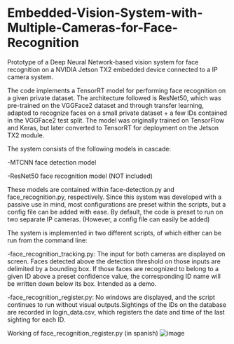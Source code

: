 # Embedded-Vision-System-with-Multiple-Cameras-for-Face-Recognition
Prototype of a Deep Neural Network-based vision system for face recognition on a NVIDIA Jetson TX2 embedded device connected to a IP camera system.

The code implements a TensorRT model for performing face recognition on a given private dataset. The architecture followed is ResNet50, which was pre-trained on the VGGFace2 dataset and through transfer learning, adapted to recognize faces on a small private dataset + a few IDs contained in the VGGFace2 test split. The model was originally trained on TensorFlow and Keras, but later converted to TensorRT for deployment on the Jetson TX2 module.

The system consists of the following models in cascade:

   -MTCNN face detection model
   
   -ResNet50 face recognition model (NOT included)
  
These models are contained within face-detection.py and face_recognition.py, respectively.
Since this system was developed with a passive use in mind, most configurations are preset within the scripts, but a config file can be
added with ease.
By default, the code is preset to run on two separate IP cameras.
(However, a config file can easily be added)

The system is implemented in two different scripts, of which either can be run from the command line: 

   -face_recognition_tracking.py: The input for both cameras are displayed on screen. Faces detected above the detection threshold on those inputs are delimited by a bounding box. If those faces are recognized to belong to a given ID above a preset confidence value, the corresponding ID name will be written down below its box. Intended as a demo.

   -face_recognition_register.py: No windows are displayed, and the script continues to run without visual outputs.Sightings of the IDs on the database  are recorded in login_data.csv, which registers the date and time of the last sighting for each ID.
  
   
Working of face_recognition_register.py (in spanish) 
![image](https://user-images.githubusercontent.com/54008991/163889891-5b55080d-3755-4286-bd82-333063c4067a.png)

